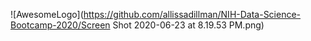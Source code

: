 ![AwesomeLogo](https://github.com/allissadillman/NIH-Data-Science-Bootcamp-2020/Screen Shot 2020-06-23 at 8.19.53 PM.png)
